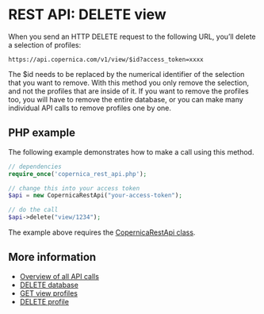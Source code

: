 # REST API: DELETE view

When you send an HTTP DELETE request to the following URL, you’ll delete 
a selection of profiles:

`https://api.copernica.com/v1/view/$id?access_token=xxxx`

The $id needs to be replaced by the numerical identifier of the selection
that you want to remove. With this method you only remove the selection, and
not the profiles that are inside of it. If you want to remove the profiles
too, you will have to remove the entire database, or you can make many
individual API calls to remove profiles one by one.

## PHP example

The following example demonstrates how to make a call using this method.

```php
// dependencies
require_once('copernica_rest_api.php');

// change this into your access token
$api = new CopernicaRestApi("your-access-token");

// do the call
$api->delete("view/1234");
```

The example above requires the [CopernicaRestApi class](rest-php).

## More information

* [Overview of all API calls](rest-api)
* [DELETE database](rest-delete-database)
* [GET view profiles](rest-get-view-profiles)
* [DELETE profile](rest-delete-profile)
